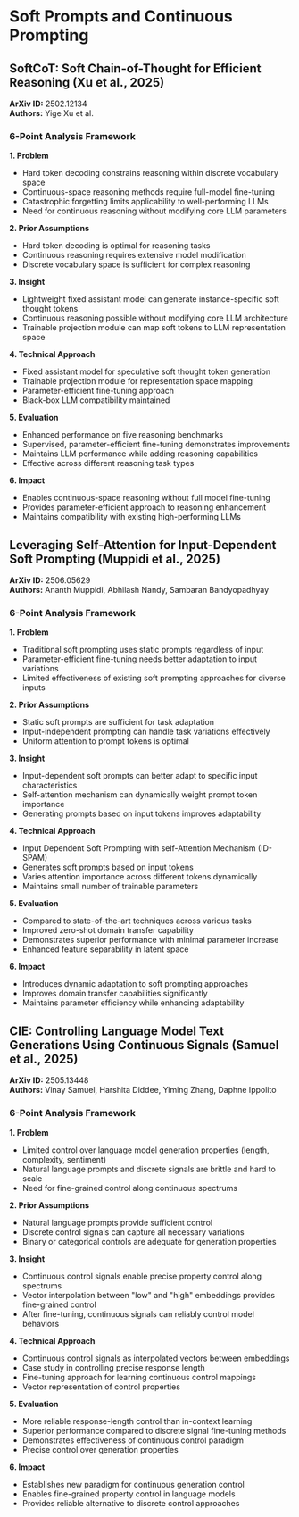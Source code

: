 # Soft Prompts and Continuous Prompting

## SoftCoT: Soft Chain-of-Thought for Efficient Reasoning (Xu et al., 2025)

**ArXiv ID:** 2502.12134  
**Authors:** Yige Xu et al.

### 6-Point Analysis Framework

**1. Problem**
- Hard token decoding constrains reasoning within discrete vocabulary space
- Continuous-space reasoning methods require full-model fine-tuning
- Catastrophic forgetting limits applicability to well-performing LLMs
- Need for continuous reasoning without modifying core LLM parameters

**2. Prior Assumptions**
- Hard token decoding is optimal for reasoning tasks
- Continuous reasoning requires extensive model modification
- Discrete vocabulary space is sufficient for complex reasoning

**3. Insight**
- Lightweight fixed assistant model can generate instance-specific soft thought tokens
- Continuous reasoning possible without modifying core LLM architecture
- Trainable projection module can map soft tokens to LLM representation space

**4. Technical Approach**
- Fixed assistant model for speculative soft thought token generation
- Trainable projection module for representation space mapping
- Parameter-efficient fine-tuning approach
- Black-box LLM compatibility maintained

**5. Evaluation**
- Enhanced performance on five reasoning benchmarks
- Supervised, parameter-efficient fine-tuning demonstrates improvements
- Maintains LLM performance while adding reasoning capabilities
- Effective across different reasoning task types

**6. Impact**
- Enables continuous-space reasoning without full model fine-tuning
- Provides parameter-efficient approach to reasoning enhancement
- Maintains compatibility with existing high-performing LLMs

## Leveraging Self-Attention for Input-Dependent Soft Prompting (Muppidi et al., 2025)

**ArXiv ID:** 2506.05629  
**Authors:** Ananth Muppidi, Abhilash Nandy, Sambaran Bandyopadhyay

### 6-Point Analysis Framework

**1. Problem**
- Traditional soft prompting uses static prompts regardless of input
- Parameter-efficient fine-tuning needs better adaptation to input variations
- Limited effectiveness of existing soft prompting approaches for diverse inputs

**2. Prior Assumptions**
- Static soft prompts are sufficient for task adaptation
- Input-independent prompting can handle task variations effectively
- Uniform attention to prompt tokens is optimal

**3. Insight**
- Input-dependent soft prompts can better adapt to specific input characteristics
- Self-attention mechanism can dynamically weight prompt token importance
- Generating prompts based on input tokens improves adaptability

**4. Technical Approach**
- Input Dependent Soft Prompting with self-Attention Mechanism (ID-SPAM)
- Generates soft prompts based on input tokens
- Varies attention importance across different tokens dynamically
- Maintains small number of trainable parameters

**5. Evaluation**
- Compared to state-of-the-art techniques across various tasks
- Improved zero-shot domain transfer capability
- Demonstrates superior performance with minimal parameter increase
- Enhanced feature separability in latent space

**6. Impact**
- Introduces dynamic adaptation to soft prompting approaches
- Improves domain transfer capabilities significantly
- Maintains parameter efficiency while enhancing adaptability

## CIE: Controlling Language Model Text Generations Using Continuous Signals (Samuel et al., 2025)

**ArXiv ID:** 2505.13448  
**Authors:** Vinay Samuel, Harshita Diddee, Yiming Zhang, Daphne Ippolito

### 6-Point Analysis Framework

**1. Problem**
- Limited control over language model generation properties (length, complexity, sentiment)
- Natural language prompts and discrete signals are brittle and hard to scale
- Need for fine-grained control along continuous spectrums

**2. Prior Assumptions**
- Natural language prompts provide sufficient control
- Discrete control signals can capture all necessary variations
- Binary or categorical controls are adequate for generation properties

**3. Insight**
- Continuous control signals enable precise property control along spectrums
- Vector interpolation between "low" and "high" embeddings provides fine-grained control
- After fine-tuning, continuous signals can reliably control model behaviors

**4. Technical Approach**
- Continuous control signals as interpolated vectors between embeddings
- Case study in controlling precise response length
- Fine-tuning approach for learning continuous control mappings
- Vector representation of control properties

**5. Evaluation**
- More reliable response-length control than in-context learning
- Superior performance compared to discrete signal fine-tuning methods
- Demonstrates effectiveness of continuous control paradigm
- Precise control over generation properties

**6. Impact**
- Establishes new paradigm for continuous generation control
- Enables fine-grained property control in language models  
- Provides reliable alternative to discrete control approaches